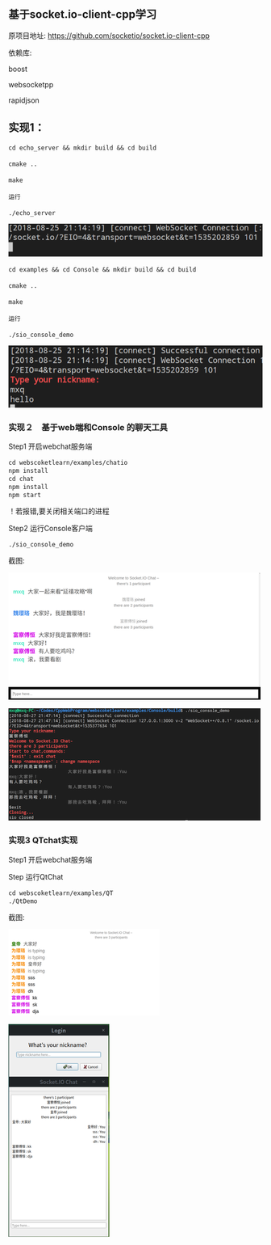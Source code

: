 ## 基于socket.io-client-cpp学习
原项目地址:
https://github.com/socketio/socket.io-client-cpp

依赖库:

boost

websocketpp

rapidjson

## 实现1：
```
cd echo_server && mkdir build && cd build

cmake ..

make 

运行

./echo_server

```
![](./doc/server.png)
```
cd examples && cd Console && mkdir build && cd build

cmake ..

make 

运行

./sio_console_demo

```
![](./doc/client.png)

### 实现２　基于web端和Console 的聊天工具

Step1 开启webchat服务端

```
cd webscoketlearn/examples/chatio
npm install 
cd chat
npm install 
npm start
```
！若报错,要关闭相关端口的进程

Step2 运行Console客户端

```
./sio_console_demo
```

截图:

![](./doc/webserver.png)

![](./doc/webclient.png)

### 实现3 QTchat实现

Step1 开启webchat服务端

Step 运行QtChat
```
cd webscoketlearn/examples/QT
./QtDemo
```
截图:

![](./doc/qtserver.png)

![](./doc/qtclient.png)
